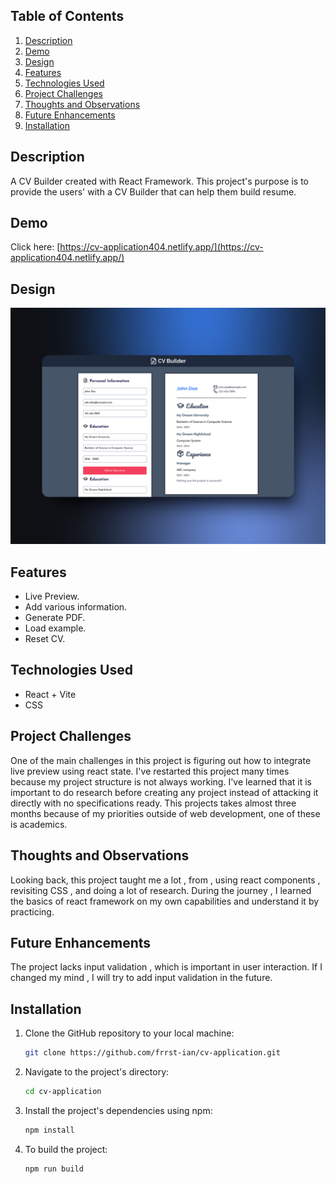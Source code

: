 ## Table of Contents

1. [Description](#description)
1. [Demo](#demo)
1. [Design](#design)
1. [Features](#features)
1. [Technologies Used](#technologies-used)
1. [Project Challenges](#project-challenges)
1. [Thoughts and Observations](#thoughts-and-observations)
1. [Future Enhancements](#future-enhancements)
1. [Installation](#installation)

## Description

A CV Builder created with React Framework. This project's purpose is to provide the users' with a CV Builder that can help them build resume. 

## Demo

Click here: [https://cv-application404.netlify.app/](https://cv-application404.netlify.app/)

## Design

<div align='center'>
<img src='./public/ss.png' alt='Screenshot of desktop design'>
</div>

## Features

- Live Preview.
- Add various information.
- Generate PDF.
- Load example.
- Reset CV.

## Technologies Used

- React + Vite
- CSS

## Project Challenges

One of the main challenges in this project is figuring out how to integrate live preview using react state. I've restarted this project many times because my project structure is not always working. I've learned that it is important to do research before creating any project instead of attacking it directly with no specifications ready. This projects takes almost three months because of my priorities outside of web development, one of these is academics.

## Thoughts and Observations

Looking back, this project taught me a lot , from , using react components , revisiting  CSS  , and doing a lot of research. During the journey , I learned the  basics of react framework on my own capabilities and understand it by practicing.

## Future Enhancements

The project lacks input validation , which is important in user interaction. If I changed my mind , I will try to add input validation in the future.

## Installation

1. Clone the GitHub repository to your local machine:

   ```bash
   git clone https://github.com/frrst-ian/cv-application.git
   ```

2. Navigate to the project's directory:

   ```bash
   cd cv-application
   ```

3. Install the project's dependencies using npm:

   ```bash
   npm install
   ```

4. To build the project:

   ```bash
   npm run build
   ```